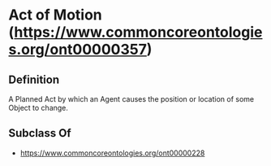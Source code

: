 # Act of Motion (https://www.commoncoreontologies.org/ont00000357)

## Definition
A Planned Act by which an Agent causes the position or location of some Object to change.

## Subclass Of
- https://www.commoncoreontologies.org/ont00000228

